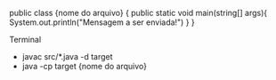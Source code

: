 public class {nome do arquivo} {
    public static void main(string[] args){  <!-- aréa necessária para que o arquivo seja executado -->
        System.out.println("Mensagem a ser enviada!")
    }
}

Terminal

- javac src/*.java -d target  <!-- compilador - é necessário executar toda vez que o código for alterado -->
- java -cp target {nome do arquivo}  <!-- executar -->